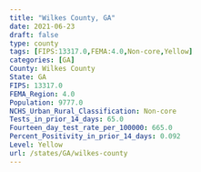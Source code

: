 ```yaml
---
title: "Wilkes County, GA"
date: 2021-06-23
draft: false
type: county
tags: [FIPS:13317.0,FEMA:4.0,Non-core,Yellow]
categories: [GA]
County: Wilkes County
State: GA
FIPS: 13317.0
FEMA_Region: 4.0
Population: 9777.0
NCHS_Urban_Rural_Classification: Non-core
Tests_in_prior_14_days: 65.0
Fourteen_day_test_rate_per_100000: 665.0
Percent_Positivity_in_prior_14_days: 0.092
Level: Yellow
url: /states/GA/wilkes-county
---
```



